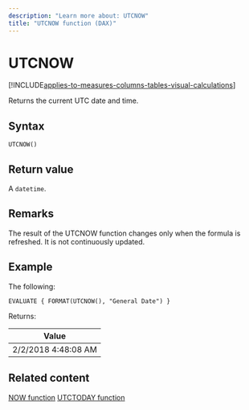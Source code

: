 ```yaml
---
description: "Learn more about: UTCNOW"
title: "UTCNOW function (DAX)"
---
```

# UTCNOW

[!INCLUDE[applies-to-measures-columns-tables-visual-calculations](includes/applies-to-measures-columns-tables-visual-calculations.md)]

Returns the current UTC date and time.

## Syntax

```dax
UTCNOW()
```

## Return value

A `datetime`.

## Remarks

The result of the UTCNOW function changes only when the formula is refreshed. It is not continuously updated.

## Example

The following:

```dax
EVALUATE { FORMAT(UTCNOW(), "General Date") }
```

Returns:

|Value  |
|---------|
|2/2/2018 4:48:08 AM    |

## Related content

[NOW function](now-function-dax.md)
[UTCTODAY function](utctoday-function-dax.md)
